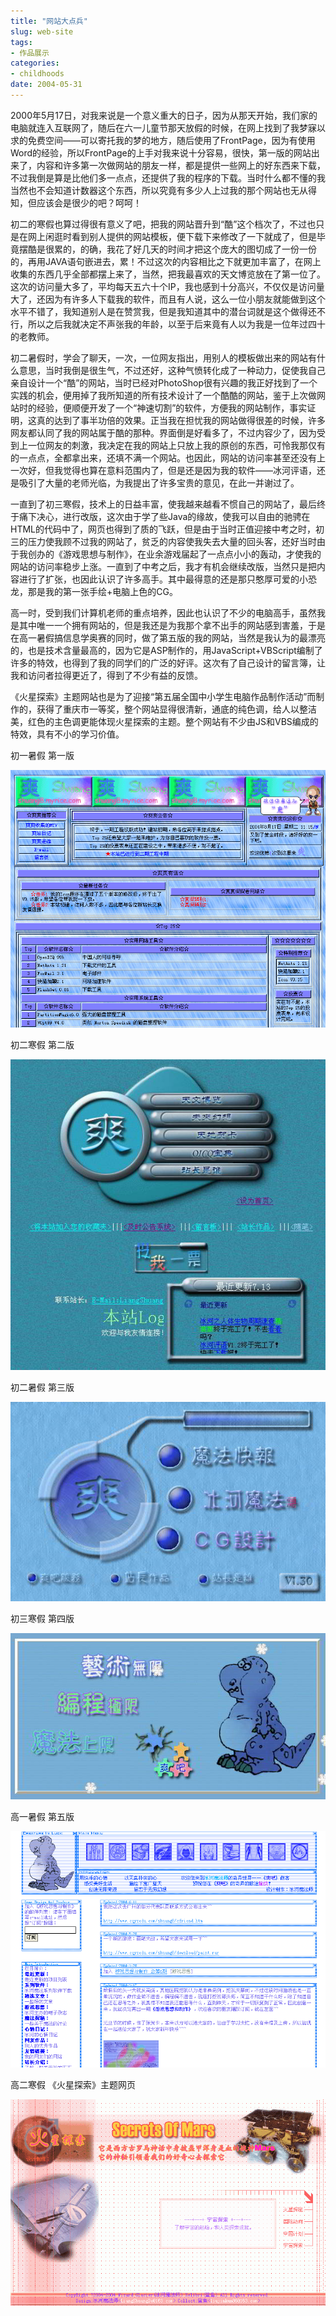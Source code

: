 ```yaml
---
title: "网站大点兵"
slug: web-site
tags:
- 作品展示
categories:
- childhoods
date: 2004-05-31
---
```


2000年5月17日，对我来说是一个意义重大的日子，因为从那天开始，我们家的电脑就连入互联网了，随后在六一儿童节那天放假的时候，在网上找到了我梦寐以求的免费空间——可以寄托我的梦的地方，随后使用了FrontPage，因为有使用Word的经验，所以FrontPage的上手对我来说十分容易，很快，第一版的网站出来了，内容和许多第一次做网站的朋友一样，都是提供一些网上的好东西来下载，不过我倒是算是比他们多一点点，还提供了我的程序的下载。当时什么都不懂的我当然也不会知道计数器这个东西，所以究竟有多少人上过我的那个网站也无从得知，但应该会是很少的吧？呵呵！

初二的寒假也算过得很有意义了吧，把我的网站晋升到“酷”这个档次了，不过也只是在网上闲逛时看到别人提供的网站模板，便下载下来修改了一下就成了，但是毕竟摆酷是很累的，的确，我花了好几天的时间才把这个庞大的图切成了一份一份的，再用JAVA语句嵌进去，累！不过这次的内容相比之下就更加丰富了，在网上收集的东西几乎全部都摆上来了，当然，把我最喜欢的天文博览放在了第一位了。这次的访问量大多了，平均每天五六十个IP，我也感到十分高兴，不仅仅是访问量大了，还因为有许多人下载我的软件，而且有人说，这么一位小朋友就能做到这个水平不错了，我知道别人是在赞赏我，但是我知道其中的潜台词就是这个做得还不行，所以之后我就决定不声张我的年龄，以至于后来竟有人以为我是一位年过四十的老教师。

初二暑假时，学会了聊天，一次，一位网友指出，用别人的模板做出来的网站有什么意思，当时我倒是很生气，不过还好，这种气愤转化成了一种动力，促使我自己亲自设计一个“酷”的网站，当时已经对PhotoShop很有兴趣的我正好找到了一个实践的机会，便用掉了我所知道的所有技术设计了一个酷酷的网站，鉴于上次做网站时的经验，便顺便开发了一个“神速切割”的软件，方便我的网站制作，事实证明，这真的达到了事半功倍的效果。正当我在担忧我的网站做得很差的时候，许多网友都认同了我的网站属于酷的那种。界面倒是好看多了，不过内容少了，因为受到上一位网友的刺激，我决定在我的网站上只放上我的原创的东西，可怜我那仅有的一点点，全都拿出来，还填不满一个网站。也因此，网站的访问率甚至还没有上一次好，但我觉得也算在意料范围内了，但是还是因为我的软件——冰河评语，还是吸引了大量的老师光临，为我提出了许多宝贵的意见，在此一并谢过了。

一直到了初三寒假，技术上的日益丰富，使我越来越看不惯自己的网站了，最后终于痛下决心，进行改版，这次由于学了些Java的缘故，使我可以自由的驰骋在HTML的代码中了，网页也得到了质的飞跃，但是由于当时正值迎接中考之时，初三的压力使我顾不过我的网站了，贫乏的内容使我失去大量的回头客，还好当时由于我创办的《游戏思想与制作》，在业余游戏届起了一点点小小的轰动，才使我的网站的访问率稳步上涨。一直到了中考之后，我才有机会继续改版，当然只是把内容进行了扩张，也因此认识了许多高手。其中最得意的还是那只憨厚可爱的小恐龙，那是我的第一张手绘+电脑上色的CG。

高一时，受到我们计算机老师的重点培养，因此也认识了不少的电脑高手，虽然我是其中唯一一个拥有网站的，但是我还是为我那个拿不出手的网站感到害羞，于是在高一暑假搞信息学奥赛的同时，做了第五版的我的网站，当然是我认为的最漂亮的，也是技术含量最高的，因为它是ASP制作的，用JavaScript+VBScript编制了许多的特效，也得到了我的同学们的广泛的好评。这次有了自己设计的留言簿，让我和访问者拉得更近了，得到了不少有益的反馈。

《火星探索》主题网站也是为了迎接“第五届全国中小学生电脑作品制作活动”而制作的，获得了重庆市一等奖，整个网站显得很清新，通底的纯色调，给人以整洁美，红色的主色调更能体现火星探索的主题。整个网站有不少由JS和VBS编成的特效，具有不小的学习价值。


初一暑假 第一版

![](1.png)

初二寒假 第二版

![](2.jpg)

初二暑假 第三版

![](3.jpg)

初三寒假 第四版

![](4.jpg)

高一暑假 第五版

![](5.png)

高二寒假 《火星探索》主题网页

![](6.png)
